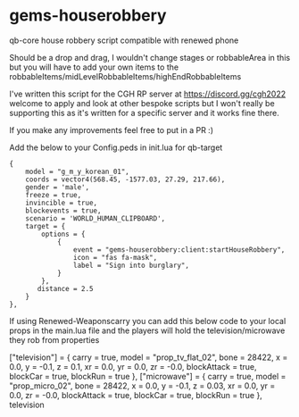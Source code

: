 # gems-houserobbery
qb-core house robbery script compatible with renewed phone

Should be a drop and drag, I wouldn't change stages or robbableArea in this but you will have to add your own items to the robbableItems/midLevelRobbableItems/highEndRobbableItems

I've written this script for the CGH RP server at https://discord.gg/cgh2022 welcome to apply and look at other bespoke scripts but I won't really be supporting this as it's written for a specific server and it works fine there.

If you make any improvements feel free to put in a PR :)


Add the below to your Config.peds in init.lua for qb-target

	{
		model = "g_m_y_korean_01",
		coords = vector4(568.45, -1577.03, 27.29, 217.66),
		gender = 'male',
		freeze = true,
		invincible = true,
		blockevents = true,
		scenario = 'WORLD_HUMAN_CLIPBOARD',
		target = {
            options = {
                {
                    event = "gems-houserobbery:client:startHouseRobbery",
                    icon = "fas fa-mask",
                    label = "Sign into burglary",
                }
            },
           distance = 2.5
        }
	},


If using Renewed-Weaponscarry you can add this below code to your local props in the main.lua file and the players will hold the television/microwave they rob from properties

  ["television"] =  { carry = true, model = "prop_tv_flat_02", bone = 28422, x = 0.0, y = -0.1, z = 0.1, xr = 0.0,
  yr = 0.0, zr = -0.0, blockAttack = true, blockCar = true, blockRun = true },
  ["microwave"] =  { carry = true, model = "prop_micro_02", bone = 28422, x = 0.0, y = -0.1, z = 0.03, xr = 0.0,
  yr = 0.0, zr = -0.0, blockAttack = true, blockCar = true, blockRun = true },
  television
